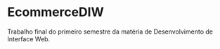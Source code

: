# EcommerceDIW
Trabalho final do primeiro semestre da matéria de Desenvolvimento de Interface Web. 
